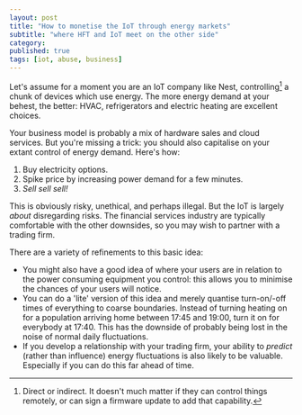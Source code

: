 ```yaml
---
layout: post
title: "How to monetise the IoT through energy markets"
subtitle: "where HFT and IoT meet on the other side"
category: 
published: true
tags: [iot, abuse, business]
---
```

Let's assume for a moment you are an IoT company like Nest, controlling[^1] a chunk of devices which use energy.  The more energy demand at your behest, the better: HVAC, refrigerators and electric heating are excellent choices.

Your business model is probably a mix of hardware sales and cloud services.  But you're missing a trick: you should also capitalise on your extant control of energy demand.  Here's how:

1. Buy electricity options.
2. Spike price by increasing power demand for a few minutes.
3. *Sell sell sell!*

This is obviously risky, unethical, and perhaps illegal.  But the IoT is largely *about* disregarding risks. The financial services industry are typically comfortable with the other downsides, so you may wish to partner with a trading firm.

There are a variety of refinements to this basic idea:

* You might also have a good idea of where your users are in relation to the power consuming equipment you control: this allows you to minimise the chances of your users will notice.
* You can do a 'lite' version of this idea and merely quantise turn-on/-off times of everything to coarse boundaries.  Instead of turning heating on for a population arriving home between 17:45 and 19:00, turn it on for everybody at 17:40.  This has the downside of probably being lost in the noise of normal daily fluctuations.
* If you develop a relationship with your trading firm, your ability to *predict* (rather than influence) energy fluctuations is also likely to be valuable.  Especially if you can do this far ahead of time.

[^1]: Direct or indirect. It doesn't much matter if they can control things remotely, or can sign a firmware update to add that capability.
